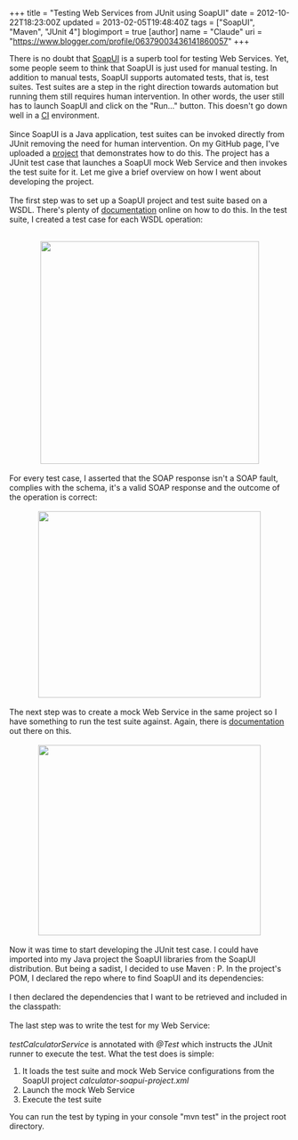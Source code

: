 +++
title = "Testing Web Services from JUnit using SoapUI"
date = 2012-10-22T18:23:00Z
updated = 2013-02-05T19:48:40Z
tags = ["SoapUI", "Maven", "JUnit 4"]
blogimport = true 
[author]
	name = "Claude"
	uri = "https://www.blogger.com/profile/06379003436141860057"
+++

There is no doubt that <a href="http://www.soapui.org/">SoapUI</a> is a superb tool for testing Web Services. Yet, some people&nbsp;seem to think that SoapUI is&nbsp;just&nbsp;used for manual testing.&nbsp;In addition to manual tests, SoapUI supports automated tests, that is, test suites. Test suites are a step in the right direction towards automation but running them still requires human intervention. In other words, the user still has to launch SoapUI and click on the "Run..." button.&nbsp;This doesn't go down well in a&nbsp;<a href="http://en.wikipedia.org/wiki/Continuous_integration">CI</a> environment.<br /><br />Since SoapUI is a Java application, test suites can be invoked directly from JUnit removing the need for human intervention. On my GitHub page, I've uploaded a <a href="https://github.com/claudemamo/soapui-junit">project</a> that demonstrates how to do this. The project has a JUnit test case that launches a SoapUI mock Web Service and then invokes the test suite for it. Let me give a brief overview on how I went about developing the project.<br /><br />The first step was to set up a SoapUI project and test suite based on a WSDL.&nbsp;There's plenty of <a href="http://www.soapui.org/Functional-Testing/structuring-and-running-tests.html">documentation</a> online on how to do this. In the test suite, I created a test case for each WSDL operation:<br /><br /><div class="separator" style="clear: both; text-align: center;"><a href="http://1.bp.blogspot.com/-E8Gm5gHhTQ8/UIOr6msI7PI/AAAAAAAAADk/aUTSXKzPQDg/s1600/calculator-ws-test-suite.png" imageanchor="1" style="margin-left: 1em; margin-right: 1em;"><img border="0" height="400" src="http://1.bp.blogspot.com/-E8Gm5gHhTQ8/UIOr6msI7PI/AAAAAAAAADk/aUTSXKzPQDg/s400/calculator-ws-test-suite.png" width="393" /></a></div><br />For every test case, I asserted that the SOAP response isn't a SOAP fault, complies with the schema, it's a valid SOAP response and the outcome of the operation is correct:<br /><br /><div class="separator" style="clear: both; text-align: center;"><a href="http://2.bp.blogspot.com/-xsIDeASGSDA/UIOtkDZ-HvI/AAAAAAAAAD4/dzuz9_53nrI/s1600/add-operation-test-case.png" imageanchor="1" style="margin-left: 1em; margin-right: 1em;"><img border="0" height="335" src="http://2.bp.blogspot.com/-xsIDeASGSDA/UIOtkDZ-HvI/AAAAAAAAAD4/dzuz9_53nrI/s400/add-operation-test-case.png" width="400" /></a></div><div class="separator" style="clear: both; text-align: center;"><br /></div>The next step was to create a mock Web Service in the same project so I have something to run the test suite against. Again, there is <a href="http://www.soapui.org/Getting-Started/mock-services.html">documentation</a> out there on this.<br /><br /><div class="separator" style="clear: both; text-align: center;"><a href="http://2.bp.blogspot.com/-3pfxvgi8E-w/UIPgEOx2nBI/AAAAAAAAAEI/A2b9rD42uVw/s1600/mock-ws.png" imageanchor="1" style="margin-left: 1em; margin-right: 1em;"><img border="0" height="342" src="http://2.bp.blogspot.com/-3pfxvgi8E-w/UIPgEOx2nBI/AAAAAAAAAEI/A2b9rD42uVw/s400/mock-ws.png" width="400" /></a></div><br />Now it was time to start developing the JUnit test case. I could have imported into my Java project the SoapUI libraries from the SoapUI distribution. But being a sadist, I decided to use Maven : P.&nbsp;In the project's POM, I declared the repo where to find SoapUI and its dependencies:<br /><br /><script src="https://gist.github.com/claudemamo/3914958.js?file=pom-1.xml"></script> I then declared the dependencies that I want to be retrieved and included in the classpath:<br /><br /><script src="https://gist.github.com/claudemamo/3914958.js?file=pom-2.xml"></script> The last step was to write the test for my Web Service:<br /><br /><script src="https://gist.github.com/claudemamo/3914958.js?file=CalculatorServiceTestCase.java"></script><i> testCalculatorService</i> is annotated with <i>@Test</i> which instructs the JUnit runner to execute the test. What the test does is simple:<br /><ol><li>It loads the test suite and mock Web Service configurations from the SoapUI project <i>calculator-soapui-project.xml</i></li><li>Launch the mock Web Service</li><li>Execute the test suite</li></ol>You can run the test by typing in your console "mvn test" in the project root directory.

